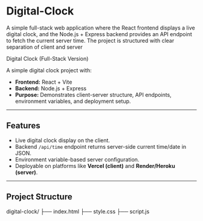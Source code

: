 # Digital-Clock
A simple full-stack web application where the React frontend displays a live digital clock, and the Node.js + Express backend provides an API endpoint to fetch the current server time. The project is structured with clear separation of client and server

Digital Clock (Full-Stack Version)

A simple digital clock project with:
- **Frontend:** React + Vite
- **Backend:** Node.js + Express
- **Purpose:** Demonstrates client-server structure, API endpoints, environment variables, and deployment setup.

---

## Features
- Live digital clock display on the client.
- Backend `/api/time` endpoint returns server-side current time/date in JSON.
- Environment variable-based server configuration.
- Deployable on platforms like **Vercel (client)** and **Render/Heroku (server)**.

---

## Project Structure
digital-clock/
├── index.html
├── style.css
├── script.js

